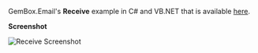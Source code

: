 GemBox.Email's **Receive** example in C# and VB.NET that is available [here](https://www.gemboxsoftware.com/email/examples/c-sharp-receive-email/102).

**Screenshot**

![Receive Screenshot](https://www.gemboxsoftware.com/Email/Examples/Content/CommonUses/Receive/Receive.png)